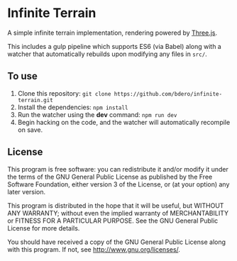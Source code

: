 # Infinite Terrain

A simple infinite terrain implementation, rendering powered by
[Three.js](http://threejs.org/).

This includes a gulp pipeline which supports ES6 (via Babel) along with a
watcher that automatically rebuilds upon modifying any files in `src/`.


## To use

1. Clone this repository: `git clone https://github.com/bdero/infinite-terrain.git`
2. Install the dependencies: `npm install`
3. Run the watcher using the **dev** command: `npm run dev`
4. Begin hacking on the code, and the watcher will automatically recompile on save.


## License

This program is free software: you can redistribute it and/or modify
it under the terms of the GNU General Public License as published by
the Free Software Foundation, either version 3 of the License, or
(at your option) any later version.

This program is distributed in the hope that it will be useful,
but WITHOUT ANY WARRANTY; without even the implied warranty of
MERCHANTABILITY or FITNESS FOR A PARTICULAR PURPOSE.  See the
GNU General Public License for more details.

You should have received a copy of the GNU General Public License
along with this program.  If not, see <http://www.gnu.org/licenses/>.
